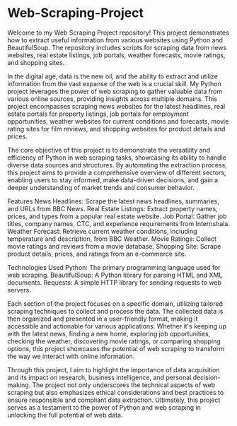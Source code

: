 # Web-Scraping-Project
Welcome to my Web Scraping Project repository! This project demonstrates how to extract useful information from various websites using Python and BeautifulSoup. The repository includes scripts for scraping data from news websites, real estate listings, job portals, weather forecasts, movie ratings, and shopping sites.

In the digital age, data is the new oil, and the ability to extract and utilize information from the vast expanse of the web is a crucial skill. My Python project leverages the power of web scraping to gather valuable data from various online sources, providing insights across multiple domains. This project encompasses scraping news websites for the latest headlines, real estate portals for property listings, job portals for employment opportunities, weather websites for current conditions and forecasts, movie rating sites for film reviews, and shopping websites for product details and prices.

The core objective of this project is to demonstrate the versatility and efficiency of Python in web scraping tasks, showcasing its ability to handle diverse data sources and structures. By automating the extraction process, this project aims to provide a comprehensive overview of different sectors, enabling users to stay informed, make data-driven decisions, and gain a deeper understanding of market trends and consumer behavior.

Features
News Headlines: Scrape the latest news headlines, summaries, and URLs from BBC News.
Real Estate Listings: Extract property names, prices, and types from a popular real estate website.
Job Portal: Gather job titles, company names, CTC, and experience requirements from Internshala.
Weather Forecast: Retrieve current weather conditions, including temperature and description, from BBC Weather.
Movie Ratings: Collect movie ratings and reviews from a movie database.
Shopping Site: Scrape product details, prices, and ratings from an e-commerce site.

Technologies Used
Python: The primary programming language used for web scraping.
BeautifulSoup: A Python library for parsing HTML and XML documents.
Requests: A simple HTTP library for sending requests to web servers.

Each section of the project focuses on a specific domain, utilizing tailored scraping techniques to collect and process the data. The collected data is then organized and presented in a user-friendly format, making it accessible and actionable for various applications. Whether it's keeping up with the latest news, finding a new home, exploring job opportunities, checking the weather, discovering movie ratings, or comparing shopping options, this project showcases the potential of web scraping to transform the way we interact with online information.

Through this project, I aim to highlight the importance of data acquisition and its impact on research, business intelligence, and personal decision-making. The project not only underscores the technical aspects of web scraping but also emphasizes ethical considerations and best practices to ensure responsible and compliant data extraction. Ultimately, this project serves as a testament to the power of Python and web scraping in unlocking the full potential of web data.
